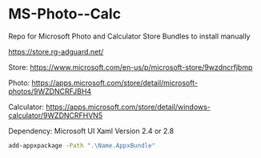 # MS-Photo--Calc
Repo for Microsoft Photo and Calculator Store Bundles to install manually

https://store.rg-adguard.net/

Store: https://www.microsoft.com/en-us/p/microsoft-store/9wzdncrfjbmp

Photo: https://apps.microsoft.com/store/detail/microsoft-photos/9WZDNCRFJBH4

Calculator: https://apps.microsoft.com/store/detail/windows-calculator/9WZDNCRFHVN5

Dependency: Microsoft UI Xaml Version 2.4 or 2.8

```bash
add-appxpackage -Path ".\Name.AppxBundle"
```
